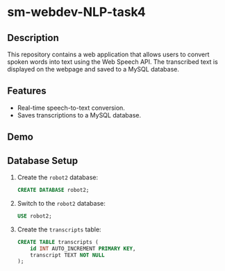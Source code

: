 # sm-webdev-NLP-task4

## Description

This repository contains a web application that allows users to convert spoken words into text using the Web Speech API. The transcribed text is displayed on the webpage and saved to a MySQL database. 

## Features

- Real-time speech-to-text conversion.
- Saves transcriptions to a MySQL database.

## Demo

## Database Setup

1. Create the `robot2` database:

    ```sql
    CREATE DATABASE robot2;
    ```

2. Switch to the `robot2` database:

    ```sql
    USE robot2;
    ```

3. Create the `transcripts` table:

    ```sql
    CREATE TABLE transcripts (
        id INT AUTO_INCREMENT PRIMARY KEY,
        transcript TEXT NOT NULL
    );
    ```
